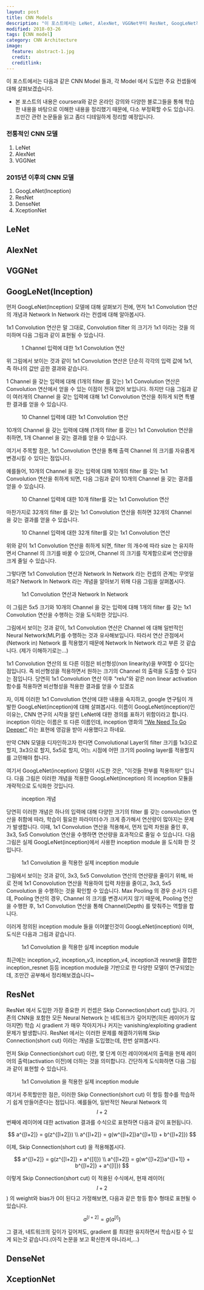 ```yaml
---
layout: post
title: CNN Models
description: "이 포스트에서는 LeNet, AlexNet, VGGNet부터 ResNet, GoogLeNet까지 다양한 CNN Model들과 Model들에서 사용한 주요 컨셉 등에 대해 다룰 예정입니다."
modified: 2018-03-26
tags: [CNN model]
category: CNN Architecture
image:
  feature: abstract-1.jpg
  credit:
  creditlink:
---
```


이 포스트에서는 다음과 같은 CNN Model 들과, 각 Model 에서 도입한 주요 컨셉들에 대해 살펴보겠습니다.

* 본 포스트의 내용은 coursera와 같은 온라인 강의와 다양한 블로그들을 통해 학습한 내용을 바탕으로 이해한 내용을 정리했기 때문에, 다소 부정확할 수도 있습니다. 조만간 관련 논문들을 읽고 좀더 디테일하게 정리할 예정입니다.

### 전통적인 CNN 모델
1. LeNet
2. AlexNet
3. VGGNet

### 2015년 이후의 CNN 모델
1. GoogLeNet(Inception)
2. ResNet
3. DenseNet
4. XceptionNet


## LeNet

## AlexNet

## VGGNet

## GoogLeNet(Inception)

먼저 GoogLeNet(Inception) 모델에 대해 살펴보기 전에, 먼저 1x1 Convolution 연산의 개념과 Network In Network 라는 컨셉에 대해 알아봅시다.

1x1 Convolution 연산은 말 그대로, Convolution filter 의 크기가 1x1 이라는 것을 의미하며 다음 그림과 같이 표현될 수 있습니다.

<figure>
	<img src="/images/contents/1x1Conv_1.jpg" alt="">
	<figcaption>1 Channel 입력에 대한 1x1 Convolution 연산</figcaption>
</figure>

위 그림에서 보이는 것과 같이 1x1 Convolution 연산은 단순히 각각의 입력 값에 1x1, 즉 하나의 값만 곱한 결과와 같습니다.

1 Channel 을 갖는 입력에 대해 (1개의 filter 를 갖는) 1x1 Convolution 연산은 Convolution 연산에서 얻을 수 있는 이점이 전혀 없어 보입니다. 하지만 다음 그림과 같이 여러개의 Channel 을 갖는 입력에 대해 1x1 Convolution 연산을 취하게 되면 특별한 결과를 얻을 수 있습니다.

<figure>
	<img src="/images/contents/1x1Conv_2.jpg" alt="">
	<figcaption>10 Channel 입력에 대한 1x1 Convolution 연산</figcaption>
</figure>

10개의 Channel 을 갖는 입력에 대해 (1개의 filter 를 갖는) 1x1 Convolution 연산을 취하면, 1개 Channel 을 갖는 결과를 얻을 수 있습니다.

여기서 주목할 점은, 1x1 Convolution 연산을 통해 출력 Channel 의 크기를 자유롭게 변경시킬 수 있다는 점입니다.

예를들어, 10개의 Channel 을 갖는 입력에 대해 10개의 filter 를 갖는 1x1 Convolution 연산을 취하게 되면, 다음 그림과 같이 10개의 Channel 을 갖는 결과를 얻을 수 있습니다.

<figure>
	<img src="/images/contents/1x1Conv_3.jpg" alt="">
	<figcaption>10 Channel 입력에 대한 10개 filter를 갖는 1x1 Convolution 연산</figcaption>
</figure>

마찬가지로 32개의 filter 를 갖는 1x1 Convolution 연산을 취하면 32개의 Channel 을 갖는 결과를 얻을 수 있습니다.

<figure>
	<img src="/images/contents/1x1Conv_4.jpg" alt="">
	<figcaption>10 Channel 입력에 대한 32개 filter를 갖는 1x1 Convolution 연산</figcaption>
</figure>

위와 같이 1x1 Convolution 연산을 취하게 되면, filter 의 개수에 따라 size 는 유지하면서 Channel 의 크기를 바꿀 수 있으며, Channel 의 크기를 작게함으로써 연산량을 크게 줄일 수 있습니다.

그렇다면 1x1 Convolution 연산과 Network In Network 라는 컨셉의 관계는 무엇일까요? Network In Network 라는 개념을 알아보기 위해 다음 그림을 살펴봅시다.

<figure>
	<img src="/images/contents/1x1Conv_NIN.jpg" alt="">
	<figcaption>1x1 Convolution 연산과 Network In Network</figcaption>
</figure>

이 그림은 5x5 크기와 10개의 Channel 을 갖는 입력에 대해 1개의 filter 를 갖는 1x1 Convolution 연산을 수행하는 것을 도식화한 것입니다.

그림에서 보이는 것과 같이, 1x1 Convolution 연산은 Channel 에 대해 일반적인 Neural Network(MLP)를 수행하는 것과 유사해보입니다.
따라서 연산 관점에서(Network in) Network 를 적용했기 때문에 Network In Network 라고 부른 것 같습니다. (제가 이해하기로는...)

1x1 Convolution 연산의 또 다른 이점은 비선형성(non linearity)을 부여할 수 있다는 점입니다. 즉 비선형성을 적용하면서 원하는 크기의 Channel 의 출력을 도출할 수 있다는 점입니다.
당연히 1x1 Convolution 연산 이후 "relu"와 같은 non linear activation 함수를 적용하면 비선형성을 적용한 결과를 얻을 수 있겠죠

자, 이제 이러한 1x1 Convolution 연산에 대한 내용을 숙지하고, google 연구팀이 개발한 GoogLeNet(inception)에 대해 살펴봅시다.
이름이 GoogLeNet(inception)인 이유는, CNN 연구의 시작을 알린 LeNet에 대한 경의를 표하기 위함이라고 합니다. inception 이라는 이름은 또 다른 이름인데, inception 영화의 ["We Need To Go Deeper"](http://knowyourmeme.com/memes/we-need-to-go-deeper) 라는 표현에 영감을 받아 사용했다고 하네요.

만약 CNN 모델을 디자인하고자 한다면 Convolutional Layer의 filter 크기를 1x3으로 할지, 3x3으로 할지, 5x5로 할지, 어느 시점에 어떤 크기의 pooling layer를 적용할지를 고민해야 합니다.

여기서 GoogLeNet(inception) 모델이 시도한 것은, "이것들 전부를 적용하자!" 입니다. 다음 그림은 이러한 개념을 적용한 GoogLeNet(inception) 의 inception 모듈을 개략적으로 도식화한 것입니다.

<figure>
	<img src="/images/contents/inception_1.jpg" alt="">
	<figcaption>inception 개념</figcaption>
</figure>

당연히 이러한 개념은 하나의 입력에 대해 다양한 크기의 filter 를 갖는 convolution 연산을 취함에 따라, 학습이 필요한 파라미터수가 크게 증가해서 연산량이 많아지는 문제가 발생합니다.
이때, 1x1 Convolution 연산을 적용해서, 먼저 입력 차원을 줄인 후, 3x3, 5x5 Convolution 연산을 수행하면 연산량을 효과적으로 줄일 수 있습니다.
다음 그림은 실제 GoogLeNet(inception)에서 사용한 inception module 을 도식화 한 것입니다.

<figure>
	<img src="/images/contents/inception_module.jpg" alt="">
	<figcaption>1x1 Convolution 을 적용한 실제 inception module</figcaption>
</figure>

그림에서 보이는 것과 같이, 3x3, 5x5 Convolution 연산의 연산량을 줄이기 위해, 바로 전에 1x1 Conovolution 연산을 적용하여 입력 차원을 줄이고, 3x3, 5x5 Convolution 을 수행하는 것을 확인할 수 있습니다.
Max Pooling 의 경우 순서가 다른데, Pooling 연산의 경우, Channel 의 크기를 변경시키지 않기 때문에, Pooling 연산을 수행한 후, 1x1 Convolution 연산을 통해 Channel(Depth) 를 맞춰주는 역할을 합니다.

이러게 정의된 inception module 들을 이어붙인것이 GoogLeNet(inception) 이며, 도식은 다음과 그림과 같습니다.

<figure>
	<img src="/images/contents/googlenet_model.JPG" alt="">
	<figcaption>1x1 Convolution 을 적용한 실제 inception module</figcaption>
</figure>

최근에는 inception_v2, inception_v3, inception_v4, inception과 resnet을 결합한 inception_resnet 등등 inception module을 기반으로 한 다양한 모델이 연구되었는데,
조만간 공부해서 정리해보겠습니다~

## ResNet

ResNet 에서 도입한 가장 중요한 키 컨셉은 Skip Connection(short cut) 입니다.
기존의 CNN을 포함한 모든 Neural Network 는 네트워크가 깊어지면(히든 레이어가 많아지면) 학습 시 gradient 가 매우 작아지거나 커지는 vanishing/exploiting gradient 문제가 발생합니다.
ResNet 에서는 이러한 문제를 해결하기위해 Skip Connection(short cut) 이라는 개념을 도입했는데, 한번 살펴봅시다.

먼저 Skip Connection(short cut) 이란, 몇 단계 이전 레이어에서의 출력을 현재 레이어의 출력(activation 이전)에 더하는 것을 의미합니다. 간단하게 도식화하면 다음 그림과 같이 표현할 수 있습니다.

<figure>
	<img style='text-align=center' src="/images/contents/skipconnection.JPG" alt="">
	<figcaption>1x1 Convolution 을 적용한 실제 inception module</figcaption>
</figure>

여기서 주목할만한 점은, 이러한 Skip Connection(short cut) 이 항등 함수를 학습하기 쉽게 만들어준다는 점입니다.
예를들어, 일반적인 Neural Network 의 $$ l+2 $$ 번째에 레이어에 대한 activation 결과를 수식으로 표현하면 다음과 같이 표현됩니다.

$$
    a^{[l+2]} = g(z^{[l+2]}) \\
    a^{[l+2]} = g(w^{[l+2]}a^{[l+1]} + b^{[l+2]})
$$

이제, Skip Connection(short cut) 을 적용해봅시다.

$$
    a^{[l+2]} = g(z^{[l+2]} + a^{[l]}) \\
    a^{[l+2]} = g(w^{[l+2]}a^{[l+1]} + b^{[l+2]} + a^{[l]})
$$

이렇게 Skip Connection(short cut) 이 적용된 수식에서, 현재 레이어($$l+2$$) 의 weight와 bias가 0이 된다고 가정해보면, 다음과 같은 항등 함수 형태로 표현될 수 있습니다.

$$
    a^{[l+2]} = g(a^{[l]})
$$

그 결과, 네트워크의 깊이가 깊어져도, gradient 를 최대한 유지하면서 학습시킬 수 있게 되는것 같습니다.(아직 논문을 보고 확신한게 아니라서,...)

## DenseNet

## XceptionNet